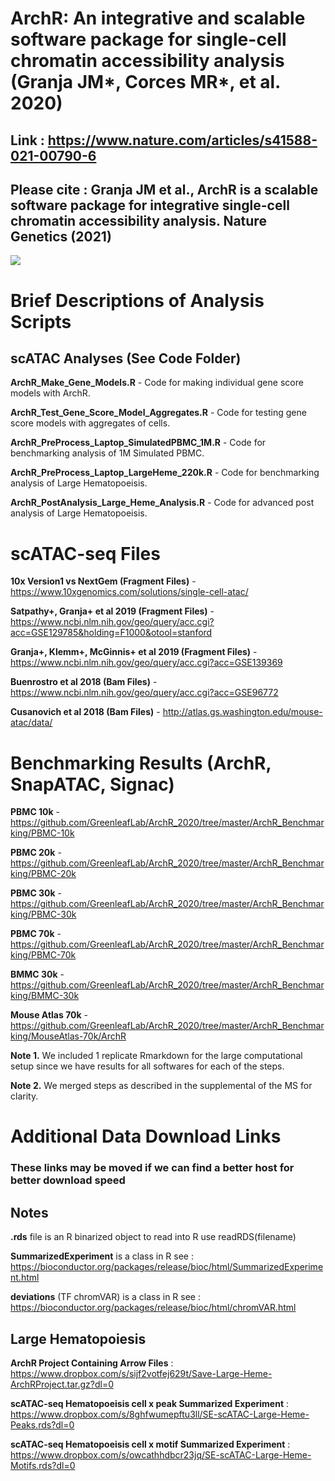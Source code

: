 # ArchR: An integrative and scalable software package for single-cell chromatin accessibility analysis (Granja JM*, Corces MR*, et al. 2020)

## **Link** : https://www.nature.com/articles/s41588-021-00790-6

## Please cite : Granja JM et al., ArchR is a scalable software package for integrative single-cell chromatin accessibility analysis. Nature Genetics (2021) <br/>

![](Figure1.png)

# Brief Descriptions of Analysis Scripts

## scATAC Analyses (See Code Folder)

**ArchR_Make_Gene_Models.R** - Code for making individual gene score models with ArchR.

**ArchR_Test_Gene_Score_Model_Aggregates.R** - Code for testing gene score models with aggregates of cells.

**ArchR_PreProcess_Laptop_SimulatedPBMC_1M.R** - Code for benchmarking analysis of 1M Simulated PBMC.

**ArchR_PreProcess_Laptop_LargeHeme_220k.R** - Code for benchmarking analysis of Large Hematopoeisis.

**ArchR_PostAnalysis_Large_Heme_Analysis.R** - Code for advanced post analysis of Large Hematopoeisis.

# scATAC-seq Files

**10x Version1 vs NextGem (Fragment Files)** - https://www.10xgenomics.com/solutions/single-cell-atac/

**Satpathy+, Granja+ et al 2019 (Fragment Files)** - https://www.ncbi.nlm.nih.gov/geo/query/acc.cgi?acc=GSE129785&holding=F1000&otool=stanford

**Granja+, Klemm+, McGinnis+ et al 2019 (Fragment Files)** - https://www.ncbi.nlm.nih.gov/geo/query/acc.cgi?acc=GSE139369

**Buenrostro et al 2018 (Bam Files)** - https://www.ncbi.nlm.nih.gov/geo/query/acc.cgi?acc=GSE96772

**Cusanovich et al 2018 (Bam Files)** - http://atlas.gs.washington.edu/mouse-atac/data/

# Benchmarking Results (ArchR, SnapATAC, Signac)

**PBMC 10k** - https://github.com/GreenleafLab/ArchR_2020/tree/master/ArchR_Benchmarking/PBMC-10k

**PBMC 20k** - https://github.com/GreenleafLab/ArchR_2020/tree/master/ArchR_Benchmarking/PBMC-20k

**PBMC 30k** - https://github.com/GreenleafLab/ArchR_2020/tree/master/ArchR_Benchmarking/PBMC-30k

**PBMC 70k** - https://github.com/GreenleafLab/ArchR_2020/tree/master/ArchR_Benchmarking/PBMC-70k

**BMMC 30k** - https://github.com/GreenleafLab/ArchR_2020/tree/master/ArchR_Benchmarking/BMMC-30k

**Mouse Atlas 70k** - https://github.com/GreenleafLab/ArchR_2020/tree/master/ArchR_Benchmarking/MouseAtlas-70k/ArchR

**Note 1.** We included 1 replicate Rmarkdown for the large computational setup since we have results for all softwares for each of the steps.

**Note 2.** We merged steps as described in the supplemental of the MS for clarity.

# Additional Data Download Links

### These links may be moved if we can find a better host for better download speed

## Notes

**.rds** file is an R binarized object to read into R use readRDS(filename)

**SummarizedExperiment** is a class in R see : <br/>https://bioconductor.org/packages/release/bioc/html/SummarizedExperiment.html

**deviations** (TF chromVAR) is a class in R see : <br/>https://bioconductor.org/packages/release/bioc/html/chromVAR.html

## Large Hematopoiesis

**ArchR Project Containing Arrow Files** : <br/>https://www.dropbox.com/s/sijf2votfej629t/Save-Large-Heme-ArchRProject.tar.gz?dl=0

**scATAC-seq Hematopoeisis cell x peak Summarized Experiment** : <br/>https://www.dropbox.com/s/8ghfwumepftu3ll/SE-scATAC-Large-Heme-Peaks.rds?dl=0

**scATAC-seq Hematopoeisis cell x motif Summarized Experiment** : <br/>https://www.dropbox.com/s/owcathhdbcr23jq/SE-scATAC-Large-Heme-Motifs.rds?dl=0

